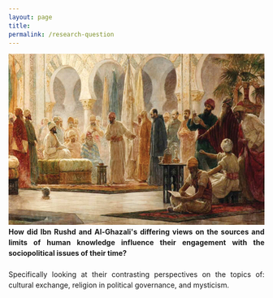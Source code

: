 ```yaml
---
layout: page
title: 
permalink: /research-question
---
```

<img src="/assets/img/goldenage.jpeg" alt="Description of the image" />
 <div style="text-align: justify;"> <span style="line-height: 1.5;"> <strong> How did Ibn Rushd and Al-Ghazali's differing views on the sources and limits of human knowledge influence their engagement with the sociopolitical issues of their time?</strong>
 <br>
 <br>
 Specifically looking at their contrasting perspectives on the topics of: cultural exchange, religion in political governance, and mysticism.</span></div> 
<br>
<br>
<br>
<br>